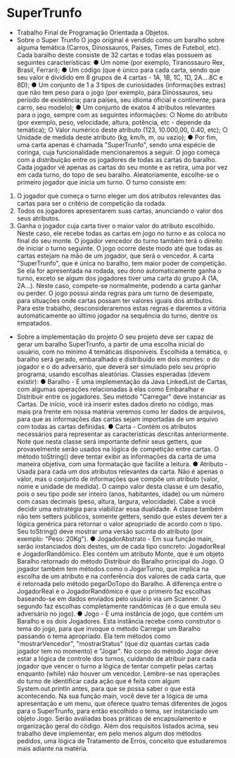 # SuperTrunfo
- Trabalho Final de Programação Orientada a Objetos.
- Sobre o Super Trunfo
O jogo original é vendido como um baralho sobre alguma temática (Carros, Dinossauros, Países, Times de Futebol, etc). Cada baralho deste consiste de 32 cartas e todas elas possuem as seguintes características:
● Um nome (por exemplo, Tiranossauro Rex, Brasil, Ferrari);
● Um código (que é único para cada carta, sendo que seu valor é dividido em 8 grupos de 4 cartas - 1A, 1B, 1C, 1D, 2A….8C e 8D);
● Um conjunto de 1 a 3 tipos de curiosidades (informações extras) que não tem peso para o jogo (por exemplo, para Dinossauros, seu período de existência; para países, seu idioma oficial e continente; para carro, seu modelo);
● Um conjunto de exatos 4 atributos relevantes para o jogo, sempre com as seguintes informações: ○ Nome do atributo (por exemplo, peso, velocidade, altura, potência, etc - depende da temática); ○ Valor numérico deste atributo (123, 10.000,00, 0.40, etc); ○ Unidade de medida deste atributo (kg, km/h, m, ou vazio);
● Por fim, uma carta apenas é chamada "SuperTrunfo", sendo uma espécie de coringa, cuja funcionalidade mencionaremos a seguir. O jogo começa com a distribuição entre os jogadores de todas as cartas do baralho. Cada jogador vê apenas as cartas do seu monte e as retira, uma por vez em cada turno, do topo de seu baralho. Aleatoriamente, escolhe-se o primeiro jogador que inicia um turno. O turno consiste em:
1. O jogador que começa o turno eleger um dos atributos relevantes das cartas para ser o critério de competição da rodada.
2. Todos os jogadores apresentarem suas cartas, anunciando o valor dos seus atributos.
3. Ganha o jogador cuja carta tiver o maior valor do atributo escolhido. Neste caso, ele recebe todas as cartas em jogo no turno e as coloca no final do seu monte. O jogador vencedor do turno também terá o direito de iniciar o turno seguinte. O jogo ocorre deste modo até que todas as cartas estejam na mão de um jogador, que será o vencedor. A carta "SuperTrunfo", que é única no baralho, tem maior poder de competição. Se ela for apresentada na rodada, seu dono automaticamente ganha o turno, exceto se algum dos jogadores tiver uma carta do grupo A (1A, 2A…). Neste caso, compete-se normalmente, podendo a carta ganhar ou perder. O jogo possui ainda regras para um turno de desempate, para situações onde cartas possam ter valores iguais dos atributos. Para este trabalho, desconsideraremos estas regras e daremos a vitória automaticamente ao último jogador na sequência do turno, dentre os empatados.

- Sobre a implementação do projeto
O seu projeto deve ser capaz de gerar um baralho SuperTrunfo, a partir de uma escolha inicial do usuário, com no mínimo 4 temáticas disponíveis. Escolhida a temática, o baralho será gerado, embaralhado e distribuído em dois montes: o do jogador e o do adversário, que deverá ser simulado pelo seu próprio programa, usando escolhas
aleatórias. Classes esperadas (devem existir):
● Baralho - É uma implementação da Java LinkedList de Cartas, com algumas operações relacionadas à elas como Embaralhar e Distribuir entre os jogadores. Seu método "Carregar" deve instanciar as Cartas. De início, você irá inserir estes dados direto no código, mas mais pra frente em nossa matéria veremos como ler dados de arquivos, para que as informações das cartas sejam importadas de um arquivo com todas as cartas definidas.
● Carta - Contém os atributos necessários para representar as características descritas anteriormente. Note que nesta classe será importante definir seus getters, que provavelmente serão usados na lógica de competição entre cartas. O método toString() deve tentar exibir as informações da carta de uma maneira objetiva, com uma formatação que facilite a leitura.
● Atributo - Usada para cada um dos atributos relevantes da carta. Não é apenas o valor, mas o conjunto de informações que compõe um atributo (valor, nome e unidade de medida). O campo valor desta classe é um desafio, pois o seu tipo pode ser inteiro (anos, habitantes, idade) ou um número com casas decimais (peso, altura, largura, velocidade). Cabe a você decidir uma estratégia para viabilizar essa dualidade. A classe também não tem setters públicos, somente getters, sendo que estes devem ter a lógica genérica para retornar o valor apropriado de acordo com o tipo. Seu toString() deve mostrar uma versão sucinta do atributo (por exemplo: "Peso: 20Kg").
● JogadorAbstrato - Em sua função main, serão instanciados dois destes, um de cada tipo concreto: JogadorReal e JogadorRandômico. Eles contém um atributo Monte, que é um objeto Baralho retornado do método Distribuir do Baralho principal do Jogo. O jogador também tem métodos como o JogarTurno, que implica na escolha de um atributo e na conferência dos valores de cada carta, que é retornada pelo método pegarDoTopo do Baralho. A diferença entre o JogadorReal e o JogadorRandômico é que o primeiro faz escolhas baseando-se em dados enviados pelo usuário via um Scanner. O segundo faz escolhas completamente randômicas (é o que emula seu adversário no jogo).
● Jogo - É uma instância de jogo, que contém um Baralho e os dois Jogadores. Esta instância recebe como construtor o tema do jogo, para que invoque o método Carregar um Baralho passando o tema apropriado. Ela tem métodos como "mostrarVencedor", "mostrarStatus" (que diz quantas cartas cada jogador tem no momento) e "Jogar". No corpo do método Jogar deve estar a lógica de controle dos turnos, cuidando de atribuir para cada jogador que vencer o turno a lógica de tentar competir pelas cartas enquanto (while) não houver um vencedor. Lembre-se nas operações do turno de identificar cada ação que é feita com algum System.out.println antes, para que se possa saber o que está acontecendo. Na sua função main, você deve ter a lógica de uma apresentação e um menu, que oferece quatro temas diferentes de jogos para o SuperTrunfo, para então escolhido o tema, ser instanciado um objeto Jogo. Serão avaliadas boas práticas de encapsulamento e organização geral do código. Além dos requisitos listados acima, seu trabalho deve implementar, em pelo menos algum dos métodos pedidos, uma lógica de Tratamento de Erros, conceito que estudaremos mais adiante na matéria.
